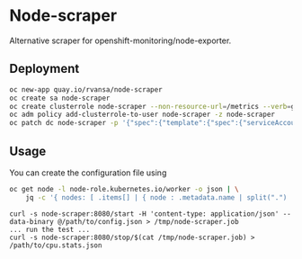 # Node-scraper

Alternative scraper for openshift-monitoring/node-exporter.

## Deployment

```bash
oc new-app quay.io/rvansa/node-scraper
oc create sa node-scraper                                                                    
oc create clusterrole node-scraper --non-resource-url=/metrics --verb=get
oc adm policy add-clusterrole-to-user node-scraper -z node-scraper
oc patch dc node-scraper -p '{"spec":{"template":{"spec":{"serviceAccountName":"node-scraper"}}}}'
```

## Usage

You can create the configuration file using

```bash
oc get node -l node-role.kubernetes.io/worker -o json | \
    jq -c '{ nodes: [ .items[] | { node : .metadata.name | split(".") | .[0], url: ("https://" + .status.addresses[0].address + ":9100/metrics") }] , scrapeInterval: 5000}'
```       

```
curl -s node-scraper:8080/start -H 'content-type: application/json' --data-binary @/path/to/config.json > /tmp/node-scraper.job
... run the test ...
curl -s node-scraper:8080/stop/$(cat /tmp/node-scraper.job) > /path/to/cpu.stats.json
```

